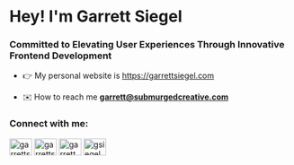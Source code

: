 <h1>Hey! I'm Garrett Siegel</h1>
<h3>Committed to Elevating User Experiences Through Innovative Frontend Development</h3>

- 👉 My personal website is https://garrettsiegel.com

- ✉️ How to reach me **garrett@submurgedcreative.com**

<h3 align="left">Connect with me:</h3>
<p align="left">
<a href="https://codepen.io/garrettsiegel/pens/public" target="blank"><img align="center" src="https://raw.githubusercontent.com/rahuldkjain/github-profile-readme-generator/master/src/images/icons/Social/codepen.svg" alt="garrettsiegel" height="30" width="40" /></a>
<a href="https://linkedin.com/in/garrettsiegel" target="blank"><img align="center" src="https://raw.githubusercontent.com/rahuldkjain/github-profile-readme-generator/master/src/images/icons/Social/linked-in-alt.svg" alt="garrettsiegel" height="30" width="40" /></a>
<a href="https://instagram.com/garrett_siegel_" target="blank"><img align="center" src="https://raw.githubusercontent.com/rahuldkjain/github-profile-readme-generator/master/src/images/icons/Social/instagram.svg" alt="garrett_siegel_" height="30" width="40" /></a>
<a href="https://www.behance.net/gsiegel" target="blank"><img align="center" src="https://raw.githubusercontent.com/rahuldkjain/github-profile-readme-generator/master/src/images/icons/Social/behance.svg" alt="gsiegel" height="30" width="40" /></a>
</p>
